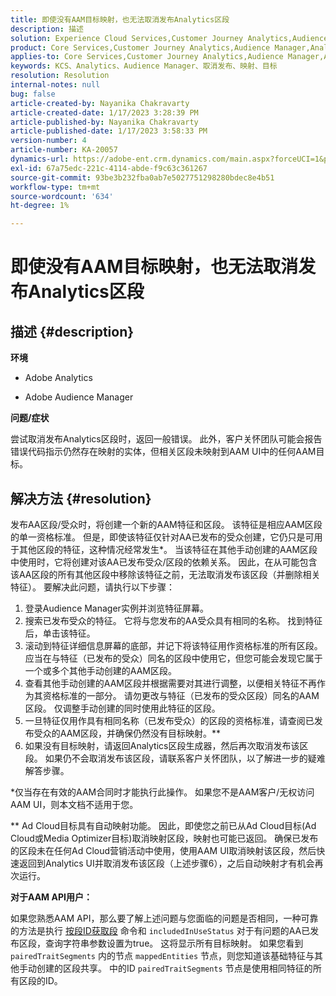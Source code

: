 ```yaml
---
title: 即使没有AAM目标映射，也无法取消发布Analytics区段
description: 描述
solution: Experience Cloud Services,Customer Journey Analytics,Audience Manager,Analytics
product: Core Services,Customer Journey Analytics,Audience Manager,Analytics
applies-to: Core Services,Customer Journey Analytics,Audience Manager,Analytics
keywords: KCS、Analytics、Audience Manager、取消发布、映射、目标
resolution: Resolution
internal-notes: null
bug: false
article-created-by: Nayanika Chakravarty
article-created-date: 1/17/2023 3:28:39 PM
article-published-by: Nayanika Chakravarty
article-published-date: 1/17/2023 3:58:33 PM
version-number: 4
article-number: KA-20057
dynamics-url: https://adobe-ent.crm.dynamics.com/main.aspx?forceUCI=1&pagetype=entityrecord&etn=knowledgearticle&id=d63cf899-7b96-ed11-aad1-6045bd006ce9
exl-id: 67a75edc-221c-4114-abde-f9c63c361267
source-git-commit: 93be3b232fba0ab7e5027751298280bdec8e4b51
workflow-type: tm+mt
source-wordcount: '634'
ht-degree: 1%

---
```


# 即使没有AAM目标映射，也无法取消发布Analytics区段

## 描述 {#description}


<b>环境</b>

- Adobe Analytics

- Adobe Audience Manager

<b>问题/症状</b>

尝试取消发布Analytics区段时，返回一般错误。 此外，客户关怀团队可能会报告错误代码指示仍然存在映射的实体，但相关区段未映射到AAM UI中的任何AAM目标。


## 解决方法 {#resolution}


发布AA区段/受众时，将创建一个新的AAM特征和区段。 该特征是相应AAM区段的单一资格标准。 但是，即使该特征仅针对AA已发布的受众创建，它仍只是可用于其他区段的特征，这种情况经常发生\*。 当该特征在其他手动创建的AAM区段中使用时，它将创建对该AA已发布受众/区段的依赖关系。 因此，在从可能包含该AA区段的所有其他区段中移除该特征之前，无法取消发布该区段（并删除相关特征）。 要解决此问题，请执行以下步骤：

1. 登录Audience Manager实例并浏览特征屏幕。
2. 搜索已发布受众的特征。 它将与您发布的AA受众具有相同的名称。 找到特征后，单击该特征。
3. 滚动到特征详细信息屏幕的底部，并记下将该特征用作资格标准的所有区段。 应当在与特征（已发布的受众）同名的区段中使用它，但您可能会发现它属于一个或多个其他手动创建的AAM区段。
4. 查看其他手动创建的AAM区段并根据需要对其进行调整，以便相关特征不再作为其资格标准的一部分。 请勿更改与特征（已发布的受众区段）同名的AAM区段。 仅调整手动创建的同时使用此特征的区段。
5. 一旦特征仅用作具有相同名称（已发布受众）的区段的资格标准，请查阅已发布受众的AAM区段，并确保仍然没有目标映射。\*\*
6. 如果没有目标映射，请返回Analytics区段生成器，然后再次取消发布该区段。 如果仍不会取消发布该区段，请联系客户关怀团队，以了解进一步的疑难解答步骤。


\*仅当存在有效的AAM合同时才能执行此操作。 如果您不是AAM客户/无权访问AAM UI，则本文档不适用于您。

\*\* Ad Cloud目标具有自动映射功能。 因此，即使您之前已从Ad Cloud目标(Ad Cloud或Media Optimizer目标)取消映射区段，映射也可能已返回。 确保已发布的区段未在任何Ad Cloud营销活动中使用，使用AAM UI取消映射该区段，然后快速返回到Analytics UI并取消发布该区段（上述步骤6），之后自动映射才有机会再次运行。

<b>对于AAM API用户：</b>

如果您熟悉AAM API，那么要了解上述问题与您面临的问题是否相同，一种可靠的方法是执行 [按段ID获取段](https://bank.demdex.com/portal/swagger/index.html#/Segments%20API/get_segments__sid_) 命令和 `includedInUseStatus` 对于有问题的AA已发布区段，查询字符串参数设置为true。 这将显示所有目标映射。 如果您看到 `pairedTraitSegments` 内的节点 `mappedEntities` 节点，则您知道该基础特征与其他手动创建的区段共享。 中的ID `pairedTraitSegments` 节点是使用相同特征的所有区段的ID。

